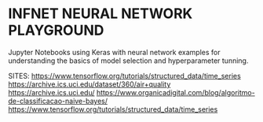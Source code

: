 # INFNET NEURAL NETWORK PLAYGROUND

Jupyter Notebooks using Keras with neural network examples for understanding the basics of model selection and hyperparameter tunning.

SITES:
https://www.tensorflow.org/tutorials/structured_data/time_series
https://archive.ics.uci.edu/dataset/360/air+quality
https://archive.ics.uci.edu/
https://www.organicadigital.com/blog/algoritmo-de-classificacao-naive-bayes/
https://www.tensorflow.org/tutorials/structured_data/time_series
